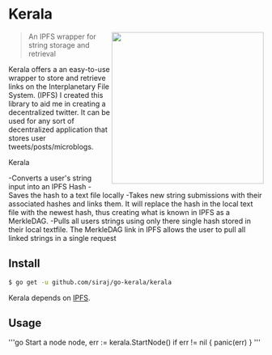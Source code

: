 # Kerala



<img align="right" height="300" src="http://bestclipartblog.com/clipart-pics/palm-tree-clip-art-5.gif">

> An IPFS wrapper for string storage and retrieval 

Kerala offers a an easy-to-use wrapper to store and retrieve links on the Interplanetary File System. (IPFS) I created this library to aid me in creating a decentralized twitter. It can be used for any sort of decentralized application that stores user tweets/posts/microblogs.

Kerala

-Converts a user's string input into an IPFS Hash
-Saves the hash to a text file locally
-Takes new string submissions with their associated hashes and links them. It will replace the hash in the local text file with the newest hash, thus creating what is known in IPFS as a MerkleDAG. 
-Pulls all users strings using only there single hash stored in their local textfile. The MerkleDAG link in IPFS allows the user to pull all linked strings in a single request

## Install

```sh
$ go get -u github.com/siraj/go-kerala/kerala
```

Kerala depends on [IPFS](https://github.com/jbenet/go-ipfs). 

## Usage

'''go
Start a node
node, err := kerala.StartNode()
	if err != nil {
		panic(err)
	}
'''
